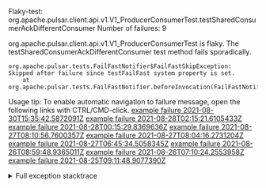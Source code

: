         
Flaky-test: org.apache.pulsar.client.api.v1.V1_ProducerConsumerTest.testSharedConsumerAckDifferentConsumer
Number of failures: 9

org.apache.pulsar.client.api.v1.V1_ProducerConsumerTest is flaky. The testSharedConsumerAckDifferentConsumer test method fails sporadically.

```
org.apache.pulsar.tests.FailFastNotifier$FailFastSkipException: Skipped after failure since testFailFast system property is set.
	at org.apache.pulsar.tests.FailFastNotifier.beforeInvocation(FailFastNotifier.java:88)

```

Usage tip: To enable automatic navigation to failure message, open the following links with CTRL/CMD-click.
[example failure 2021-08-30T15:35:42.5872091Z](https://github.com/apache/pulsar/runs/3463119398?check_suite_focus=true#step:9:3703)
[example failure 2021-08-28T02:15:21.6105433Z](https://github.com/apache/pulsar/runs/3448473880?check_suite_focus=true#step:9:2700)
[example failure 2021-08-28T00:15:29.8369636Z](https://github.com/apache/pulsar/runs/3447917315?check_suite_focus=true#step:9:2068)
[example failure 2021-08-27T08:10:56.7600357Z](https://github.com/apache/pulsar/runs/3440980370?check_suite_focus=true#step:9:2767)
[example failure 2021-08-27T08:04:16.2731204Z](https://github.com/apache/pulsar/runs/3440855241?check_suite_focus=true#step:9:2692)
[example failure 2021-08-27T06:45:34.5058345Z](https://github.com/apache/pulsar/runs/3440411158?check_suite_focus=true#step:9:2693)
[example failure 2021-08-26T08:59:48.9365011Z](https://github.com/apache/pulsar/runs/3430539961?check_suite_focus=true#step:9:3402)
[example failure 2021-08-26T07:10:24.2553958Z](https://github.com/apache/pulsar/runs/3429892136?check_suite_focus=true#step:9:2754)
[example failure 2021-08-25T09:11:48.9077390Z](https://github.com/apache/pulsar/runs/3420085427?check_suite_focus=true#step:10:2660)


<details>
<summary>Full exception stacktrace</summary>
<code><pre>
org.apache.pulsar.tests.FailFastNotifier$FailFastSkipException: Skipped after failure since testFailFast system property is set.
	at org.apache.pulsar.tests.FailFastNotifier.beforeInvocation(FailFastNotifier.java:88)

</pre></code>
</details>

